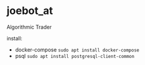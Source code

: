 # joebot_at
Algorithmic Trader

install:
- docker-compose `sudo apt install docker-compose`
- psql `sudo apt install postgresql-client-common`


